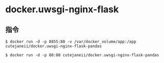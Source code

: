# docker.uwsgi-nginx-flask

## 指令

<pre><code>$ docker run -d -p 8855:80 -v /var/docker_volume/app:/app cutejaneii/docker.uwsgi-nginx-flask-pandas</code></pre>

<pre><code>$ docker run -d -p 80:80 cutejaneii/docker.uwsgi-nginx-flask-pandas</code></pre>
